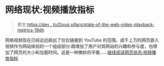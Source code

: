 # 网络现状:视频播放指标

> 原文:[https://dev . to/Doug sillars/state-of-the-web-video-playback-metrics-19dh](https://dev.to/dougsillars/state-of-the-web-video-playback-metrics-19dh)

网络视频现在已经远远超出了仅仅链接到 YouTube 的范围。成千上万的网页嵌入视频作为网站体验的一个组成部分:既增加了用户对其网站的兴趣和参与度，也增加了网页的大小和加载时间。这是一种微妙的平衡……[继续阅读网页状态:视频播放指标](https://dougsillars.com/2019/09/16/state-of-the-web-video-playback-metrics/)